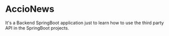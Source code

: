 # AccioNews
It's a Backend SpringBoot application just to learn how to use the third party API in the SpringBoot projects.
